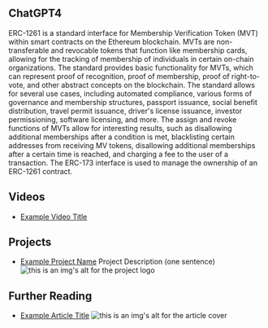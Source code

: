 ## ChatGPT4

ERC-1261 is a standard interface for Membership Verification Token (MVT) within smart contracts on the Ethereum blockchain. MVTs are non-transferable and revocable tokens that function like membership cards, allowing for the tracking of membership of individuals in certain on-chain organizations. The standard provides basic functionality for MVTs, which can represent proof of recognition, proof of membership, proof of right-to-vote, and other abstract concepts on the blockchain. The standard allows for several use cases, including automated compliance, various forms of governance and membership structures, passport issuance, social benefit distribution, travel permit issuance, driver's license issuance, investor permissioning, software licensing, and more. The assign and revoke functions of MVTs allow for interesting results, such as disallowing additional memberships after a condition is met, blacklisting certain addresses from receiving MV tokens, disallowing additional memberships after a certain time is reached, and charging a fee to the user of a transaction. The ERC-173 interface is used to manage the ownership of an ERC-1261 contract.

## Videos

- [Example Video Title](https://www.youtube.com/watch?v=TDGq4aeevgY)

## Projects

- [Example Project Name](https://xxxx.xxx/xxxxx) Project Description (one sentence) ![this is an img's alt for the project logo](https://xxxx.xxx/project-logo.xxx)

## Further Reading

- [Example Article Title](https://xxxx.xxx/xxxxx) ![this is an img's alt for the article cover](https://xxxx.xxx/article-cover.xxx)
